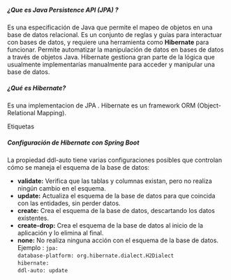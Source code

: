 
##### ¿**Que es Java Persistence API (JPA) ?**
Es una especificación de Java que permite el mapeo de objetos en una base de datos relacional. Es un conjunto de reglas y guías para interactuar con bases de datos, y requiere una herramienta como **Hibernate** para funcionar.
Permite automatizar la manipulación de datos en bases de datos a través de objetos Java. Hibernate gestiona gran parte de la lógica que usualmente implementarías manualmente para acceder y manipular una base de datos.

##### **¿Qué es Hibernate?**
Es una implementacion de JPA . Hibernate es un framework ORM (Object-Relational Mapping).


Etiquetas

##### Configuración de Hibernate con Spring Boot
La propiedad ddl-auto tiene varias configuraciones posibles que controlan cómo se maneja el esquema de la base de datos:
* **validate:** Verifica que las tablas y columnas existan, pero no realiza ningún cambio en el esquema.
* **update:** Actualiza el esquema de la base de datos para que coincida con las entidades, sin perder datos.
* **create:** Crea el esquema de la base de datos, descartando los datos existentes.
* **create-drop:** Crea el esquema de la base de datos al inicio de la aplicación y lo elimina al final.
* **none:** No realiza ninguna acción con el esquema de la base de datos.
Ejemplo : 
	`jpa:`  
	  `database-platform: org.hibernate.dialect.H2Dialect`  
	  `hibernate:`  
	    `ddl-auto: update`

